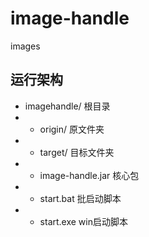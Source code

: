 # image-handle
images


## 运行架构

- imagehandle/      根目录
- - origin/            原文件夹
- - target/            目标文件夹
- - image-handle.jar   核心包
- - start.bat          批启动脚本
- - start.exe          win启动脚本


